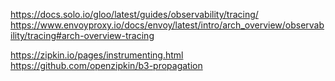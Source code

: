 https://docs.solo.io/gloo/latest/guides/observability/tracing/
https://www.envoyproxy.io/docs/envoy/latest/intro/arch_overview/observability/tracing#arch-overview-tracing

https://zipkin.io/pages/instrumenting.html
https://github.com/openzipkin/b3-propagation



